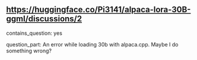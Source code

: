 ## https://huggingface.co/Pi3141/alpaca-lora-30B-ggml/discussions/2

contains_question: yes

question_part: An error while loading 30b with alpaca.cpp.
Maybe I do something wrong?